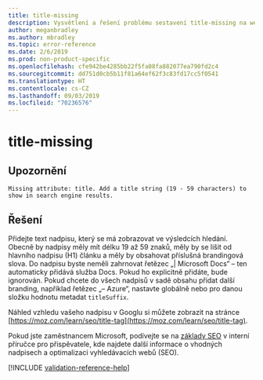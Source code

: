```yaml
---
title: title-missing
description: Vysvětlení a řešení problému sestavení title-missing na webu Docs
author: meganbradley
ms.author: mbradley
ms.topic: error-reference
ms.date: 2/6/2019
ms.prod: non-product-specific
ms.openlocfilehash: cfe942be4285bb22f5fa08fa882077ea790fd2c4
ms.sourcegitcommit: dd751d0cb5b11f81a64ef62f3c83fd17cc5f0541
ms.translationtype: HT
ms.contentlocale: cs-CZ
ms.lasthandoff: 09/03/2019
ms.locfileid: "70236576"
---
```

# <a name="title-missing"></a>title-missing

## <a name="warning"></a>Upozornění

`Missing attribute: title. Add a title string (19 - 59 characters) to show in search engine results.`

## <a name="resolution"></a>Řešení

Přidejte text nadpisu, který se má zobrazovat ve výsledcích hledání. Obecně by nadpisy měly mít délku 19 až 59 znaků, měly by se lišit od hlavního nadpisu (H1) článku a měly by obsahovat příslušná brandingová slova. Do nadpisu byste neměli zahrnovat řetězec „| Microsoft Docs“ – ten automaticky přidává služba Docs. Pokud ho explicitně přidáte, bude ignorován. Pokud chcete do všech nadpisů v sadě obsahu přidat další branding, například řetězec „– Azure“, nastavte globálně nebo pro danou složku hodnotu metadat `titleSuffix`.

Náhled vzhledu vašeho nadpisu v Googlu si můžete zobrazit na stránce [https://moz.com/learn/seo/title-tag](https://moz.com/learn/seo/title-tag).

Pokud jste zaměstnancem Microsoft, podívejte se na [základy SEO](https://review.docs.microsoft.com/en-us/help/contribute/contribute-how-to-write-seo-basics?branch=master) v interní příručce pro přispěvatele, kde najdete další informace o vhodných nadpisech a optimalizaci vyhledávacích webů (SEO).

[!INCLUDE [validation-reference-help](includes/validation-reference-help.md)]
